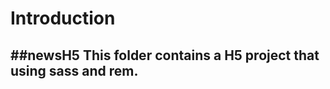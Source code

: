 Introduction
===
##newsH5
This folder contains a **H5** project that using **sass** and **rem**.
---
